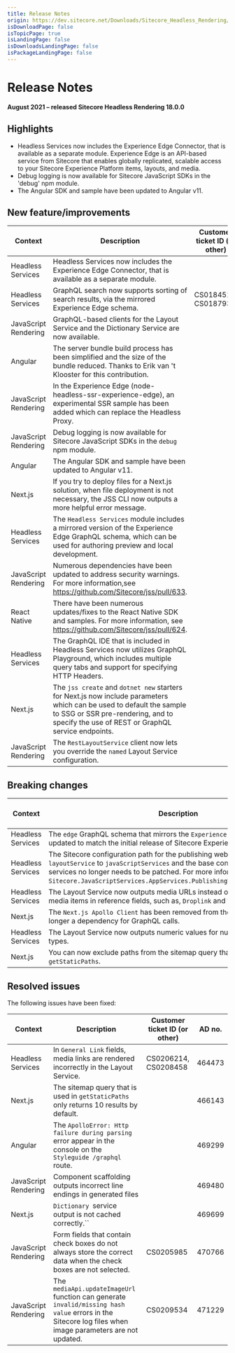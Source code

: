 ```yaml
---
title: Release Notes
origin: https://dev.sitecore.net/Downloads/Sitecore_Headless_Rendering/18x/Sitecore_Headless_Rendering_1800/Release_Notes
isDownloadPage: false
isTopicPage: true
isLandingPage: false
isDownloadsLandingPage: false
isPackageLandingPage: false
---
```


# Release Notes

**August 2021 – released Sitecore Headless Rendering 18.0.0**

## Highlights

-   Headless Services now includes the Experience Edge Connector, that is available as a separate module. Experience Edge is an API-based service from Sitecore that enables globally replicated, scalable access to your Sitecore Experience Platform items, layouts, and media.
-   Debug logging is now available for Sitecore JavaScript SDKs in the 'debug' npm module.
-   The Angular SDK and sample have been updated to Angular v11.

## New feature/improvements

 | Context | Description | Customer ticket ID (or other) | AD no. |
 | --- | --- | --- | --- |
 | Headless Services | Headless Services now includes the Experience Edge Connector, that is available as a separate module. |  | 440792 |
 | Headless Services | ​GraphQL search now supports sorting of search results, via the mirrored Experience Edge schema. | CS0184512, CS0187932 | 407089 |
 | JavaScript Rendering​ | GraphQL-based clients for the Layout Service and the Dictionary Service are now available. |  | 439757 |
 | Angular | The server bundle build process has been simplified and the size of the bundle reduced. Thanks to Erik van 't Klooster for this contribution. |  | 447362 |
 | JavaScript Rendering | In the Experience Edge (node-headless-ssr-experience-edge),​ an experimental SSR sample has been added which can replace the Headless Proxy. |  | 452884 |
 | JavaScript Rendering | Debug logging is now available for Sitecore JavaScript SDKs in the `debug` npm module. |  | 459742 |
 | ​Angular | The Angular SDK and sample have been updated to Angular v11. |  | 459778 |
 | Next.js | If you try to deploy files for a Next.js solution, when file deployment is not necessary, the JSS CLI now outputs a more helpful error message​. |  | 460433 |
 | Headless Services | The `Headless Services` module includes a mirrored version of the Experience Edge GraphQL schema, which can be used for authoring preview and local development. |  | 464244 |
 | JavaScript Rendering | Numerous dependencies have been updated to address security warnings. For more information,see https://github.com/Sitecore/jss/pull/633. |  | 464638 |
 | React Native | There have been numerous updates/fixes to the React Native SDK and samples. For more information, see https://github.com/Sitecore/jss/pull/624. |  | 464639 |
 | Headless Services | The GraphQL IDE that is included in Headless Services now utilizes GraphQL Playground, which includes multiple query tabs and support for specifying HTTP Headers. |  | 469244 |
 | Next.js | The `jss create` and `dotnet new` starters for Next.js now include parameters which can be used to default the sample to SSG or SSR pre-rendering, and to specify the use of REST or GraphQL service endpoints. |  | 469722 |
 | ​JavaScript Rendering | The `RestLayoutService` client now lets you override the `named` Layout Service configuration. |  | 476037 |

## Breaking changes

 | Context | Description | Customer ticket ID (or other) | AD no. |
 | --- | --- | --- | --- |
 | ​Headless Services | The `edge` GraphQL schema that mirrors the `Experience Edge` schema has been updated to match the initial release of Sitecore Experience Edge. |  | 464244 |
 | Headless Services​ | The Sitecore configuration path for the publishing webhook has moved from `layoutService` to `javaScriptServices` and the base configuration of events and services no longer needs to be patched. For more information, see `Sitecore.JavaScriptServices.AppServices.PublishingWebHook.config.example`.​ |  | 466674 |
 | Headless Services​ | The Layout Service now outputs media URLs instead of item URLs for linked media items in reference fields, such as, `Droplink` and `Treelist`.​ |  | 466682 |
 | Next.js​ | The `Next.js Apollo Client` has been removed from the sample and is no longer a dependency for GraphQL calls. |  | 466680 |
 | Headless Services​​ | The Layout Service now outputs numeric values for numeric Sitecore field types. |  | 466755 |
 | Next.js | You can now exclude paths from the sitemap query that is used in `getStaticPaths`. |  | 477917 |

## Resolved issues

The following issues have been fixed:

 | Context | Description | Customer ticket ID (or other) | AD no. |
 | --- | --- | --- | --- |
 | ​Headless Services | In `General Link` fields, media links​ are rendered incorrectly in the Layout Service. | CS0206214, CS0208458 | 464473 |
 | Next.js | The sitemap query that is used in `getStaticPaths` only returns 10 results by default. |  | 466143 |
 | Angular | The `ApolloError: Http failure during parsing` error appear in the console on the `Styleguide /graphql` route. |  | 469299 |
 | JavaScript Rendering | Component scaffolding outputs incorrect line endings in generated files |  | 469480 |
 | ​Next.js | `Dictionary `service output is not cached correctly.`` |  | 469699 |
 | JavaScript Rendering | Form fields that contain check boxes do not always store the correct data when the check boxes are not selected. | CS0205985 | 470766 |
 | JavaScript Rendering | The `mediaApi.updateImageUrl` function can generate `invalid/missing hash value` errors in the Sitecore log files when image parameters are not updated. | CS0209534 | 471229 |